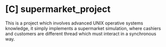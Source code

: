 # [C] supermarket_project

This is a project which involves advanced UNIX operative systems knowledge, it simply implements a supermarket simulation, where cashiers and customers
are different thread which must interact in a synchronous way.
